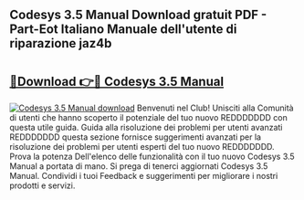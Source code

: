 ## Codesys 3.5 Manual Download gratuit PDF - Part-Eot Italiano Manuale dell'utente di riparazione jaz4b

# <h2><a href="http://dfd2d9i.blite.top/?on=Codesys+3.5+Manual">🔗Download 👉🔴 Codesys 3.5 Manual</a></h2>

[![Codesys 3.5 Manual download](https://i.imgur.com/lujVjoI.png)](http://dfd2d9i.blite.top/?on=Codesys+3.5+Manual)
Benvenuti nel Club! Unisciti alla Comunità di utenti che hanno scoperto il potenziale del tuo nuovo REDDDDDDD con questa utile guida. Guida alla risoluzione dei problemi per utenti avanzati REDDDDDDD questa sezione fornisce suggerimenti avanzati per la risoluzione dei problemi per utenti esperti del tuo nuovo REDDDDDDD. Prova la potenza Dell'elenco delle funzionalità con il tuo nuovo Codesys 3.5 Manual a portata di mano. Si prega di tenerci aggiornati Codesys 3.5 Manual. Condividi i tuoi Feedback e suggerimenti per migliorare i nostri prodotti e servizi.
